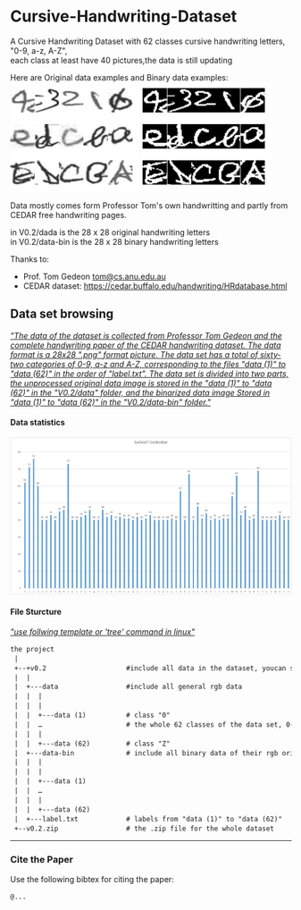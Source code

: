 # Cursive-Handwriting-Dataset
A Cursive Handwriting Dataset with 62 classes cursive handwriting letters, "0-9, a-z, A-Z",\
each class at least have 40 pictures,the data is still updating

Here are Original data examples     and           Binary data examples:\
![](1.png)                            ![](2.png)

Data mostly comes form Professor Tom's own handwritting and partly from CEDAR free handwriting pages.

in V0.2/dada is the 28 x 28 original handwriting letters\
in V0.2/data-bin is the 28 x 28 binary handwriting letters

Thanks to:
* Prof. Tom Gedeon  tom@cs.anu.edu.au
* CEDAR dataset: https://cedar.buffalo.edu/handwriting/HRdatabase.html 

## Data set browsing

*<u>"The data of the dataset is collected from Professor Tom Gedeon and the complete handwriting paper of the CEDAR handwriting dataset. The data format is a 28x28 ".png" format picture. The data set has a total of sixty-two categories of 0-9, a-z and A-Z, corresponding to the files "data (1)" to "data (62)" in the order of "label.txt". The data set is divided into two parts, the unprocessed original data image is stored in the "data (1)" to "data (62)" in the "V0.2/data" folder, and the binarized data image Stored in "data (1)" to "data (62)" in the "V0.2/data-bin" folder."</u>*

#### Data statistics


![](3.png) 

#### File Sturcture

*<u>"use follwing template or '[tree](https://www.tecmint.com/linux-tree-command-examples/)' command in linux"</u>*

```reStructuredText
the project
 |
 +--+v0.2                    #include all data in the dataset, youcan see each .png data on the page
 |  |
 |  +---data                 #include all general rgb data
 |  |  |
 |  |  |
 |  |  +---data (1)          # class "0"
 |  |  …                     # the whole 62 classes of the data set, 0-9, a-z,A-Z
 |  |  |
 |  |  +---data (62)         # class "Z"
 |  +---data-bin             # include all binary data of their rgb origin
 |  |  |
 |  |  |
 |  |  +---data (1)
 |  |  …
 |  |  |
 |  |  +---data (62)
 |  +---label.txt            # labels from "data (1)" to "data (62)"
 +--v0.2.zip                 # the .zip file for the whole dataset
```


------

### Cite the Paper

Use the following bibtex for citing the paper: 

```reStructuredText
@...

```

